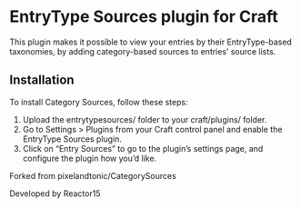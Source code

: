 # EntryType Sources plugin for Craft

This plugin makes it possible to view your entries by their EntryType-based taxonomies, by adding category-based sources to entries’ source lists.

## Installation

To install Category Sources, follow these steps:

1.  Upload the entrytypesources/ folder to your craft/plugins/ folder.
2.  Go to Settings > Plugins from your Craft control panel and enable the EntryType Sources plugin.
3.  Click on “Entry Sources” to go to the plugin’s settings page, and configure the plugin how you’d like.

Forked from pixelandtonic/CategorySources

Developed by Reactor15
